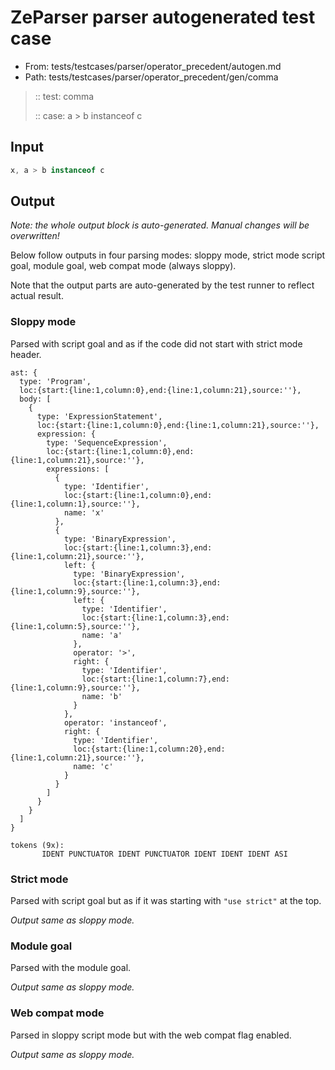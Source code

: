 # ZeParser parser autogenerated test case

- From: tests/testcases/parser/operator_precedent/autogen.md
- Path: tests/testcases/parser/operator_precedent/gen/comma

> :: test: comma
>
> :: case: a > b instanceof c

## Input


`````js
x, a > b instanceof c
`````

## Output

_Note: the whole output block is auto-generated. Manual changes will be overwritten!_

Below follow outputs in four parsing modes: sloppy mode, strict mode script goal, module goal, web compat mode (always sloppy).

Note that the output parts are auto-generated by the test runner to reflect actual result.

### Sloppy mode

Parsed with script goal and as if the code did not start with strict mode header.

`````
ast: {
  type: 'Program',
  loc:{start:{line:1,column:0},end:{line:1,column:21},source:''},
  body: [
    {
      type: 'ExpressionStatement',
      loc:{start:{line:1,column:0},end:{line:1,column:21},source:''},
      expression: {
        type: 'SequenceExpression',
        loc:{start:{line:1,column:0},end:{line:1,column:21},source:''},
        expressions: [
          {
            type: 'Identifier',
            loc:{start:{line:1,column:0},end:{line:1,column:1},source:''},
            name: 'x'
          },
          {
            type: 'BinaryExpression',
            loc:{start:{line:1,column:3},end:{line:1,column:21},source:''},
            left: {
              type: 'BinaryExpression',
              loc:{start:{line:1,column:3},end:{line:1,column:9},source:''},
              left: {
                type: 'Identifier',
                loc:{start:{line:1,column:3},end:{line:1,column:5},source:''},
                name: 'a'
              },
              operator: '>',
              right: {
                type: 'Identifier',
                loc:{start:{line:1,column:7},end:{line:1,column:9},source:''},
                name: 'b'
              }
            },
            operator: 'instanceof',
            right: {
              type: 'Identifier',
              loc:{start:{line:1,column:20},end:{line:1,column:21},source:''},
              name: 'c'
            }
          }
        ]
      }
    }
  ]
}

tokens (9x):
       IDENT PUNCTUATOR IDENT PUNCTUATOR IDENT IDENT IDENT ASI
`````

### Strict mode

Parsed with script goal but as if it was starting with `"use strict"` at the top.

_Output same as sloppy mode._

### Module goal

Parsed with the module goal.

_Output same as sloppy mode._

### Web compat mode

Parsed in sloppy script mode but with the web compat flag enabled.

_Output same as sloppy mode._

